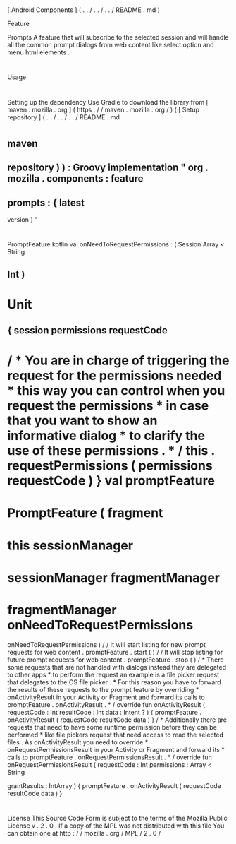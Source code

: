 #
[
Android
Components
]
(
.
.
/
.
.
/
.
.
/
README
.
md
)
>
Feature
>
Prompts
A
feature
that
will
subscribe
to
the
selected
session
and
will
handle
all
the
common
prompt
dialogs
from
web
content
like
select
option
and
menu
html
elements
.
#
#
Usage
#
#
#
Setting
up
the
dependency
Use
Gradle
to
download
the
library
from
[
maven
.
mozilla
.
org
]
(
https
:
/
/
maven
.
mozilla
.
org
/
)
(
[
Setup
repository
]
(
.
.
/
.
.
/
.
.
/
README
.
md
#
maven
-
repository
)
)
:
Groovy
implementation
"
org
.
mozilla
.
components
:
feature
-
prompts
:
{
latest
-
version
}
"
#
#
#
PromptFeature
kotlin
val
onNeedToRequestPermissions
:
(
Session
Array
<
String
>
Int
)
-
>
Unit
=
{
session
permissions
requestCode
-
>
/
*
You
are
in
charge
of
triggering
the
request
for
the
permissions
needed
*
this
way
you
can
control
when
you
request
the
permissions
*
in
case
that
you
want
to
show
an
informative
dialog
*
to
clarify
the
use
of
these
permissions
.
*
/
this
.
requestPermissions
(
permissions
requestCode
)
}
val
promptFeature
=
PromptFeature
(
fragment
=
this
sessionManager
=
sessionManager
fragmentManager
=
fragmentManager
onNeedToRequestPermissions
=
onNeedToRequestPermissions
)
/
/
It
will
start
listing
for
new
prompt
requests
for
web
content
.
promptFeature
.
start
(
)
/
/
It
will
stop
listing
for
future
prompt
requests
for
web
content
.
promptFeature
.
stop
(
)
/
*
There
some
requests
that
are
not
handled
with
dialogs
instead
they
are
delegated
to
other
apps
*
to
perform
the
request
an
example
is
a
file
picker
request
that
delegates
to
the
OS
file
picker
.
*
For
this
reason
you
have
to
forward
the
results
of
these
requests
to
the
prompt
feature
by
overriding
*
onActivityResult
in
your
Activity
or
Fragment
and
forward
its
calls
to
promptFeature
.
onActivityResult
.
*
/
override
fun
onActivityResult
(
requestCode
:
Int
resultCode
:
Int
data
:
Intent
?
)
{
promptFeature
.
onActivityResult
(
requestCode
resultCode
data
)
}
/
*
Additionally
there
are
requests
that
need
to
have
some
runtime
permission
before
they
can
be
performed
*
like
file
pickers
request
that
need
access
to
read
the
selected
files
.
As
onActivityResult
you
need
to
override
*
onRequestPermissionsResult
in
your
Activity
or
Fragment
and
forward
its
*
calls
to
promptFeature
.
onRequestPermissionsResult
.
*
/
override
fun
onRequestPermissionsResult
(
requestCode
:
Int
permissions
:
Array
<
String
>
grantResults
:
IntArray
)
{
promptFeature
.
onActivityResult
(
requestCode
resultCode
data
)
}
#
#
License
This
Source
Code
Form
is
subject
to
the
terms
of
the
Mozilla
Public
License
v
.
2
.
0
.
If
a
copy
of
the
MPL
was
not
distributed
with
this
file
You
can
obtain
one
at
http
:
/
/
mozilla
.
org
/
MPL
/
2
.
0
/

